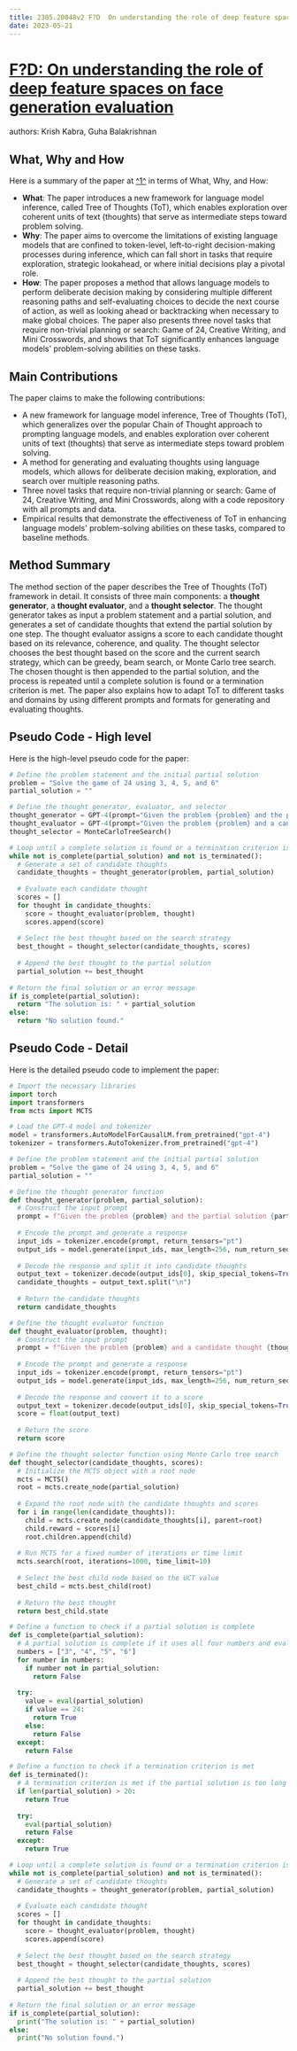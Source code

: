 ```yaml
---
title: 2305.20048v2 F?D  On understanding the role of deep feature spaces on face generation evaluation
date: 2023-05-21
---
```


# [F?D: On understanding the role of deep feature spaces on face generation evaluation](http://arxiv.org/abs/2305.20048v2)

authors: Krish Kabra, Guha Balakrishnan


## What, Why and How

[1]: https://arxiv.org/abs/2305.10601 "[2305.10601] Tree of Thoughts: Deliberate Problem Solving with Large ..."
[2]: https://arxiv.org/abs/2305.15324 "[2305.15324] Model evaluation for extreme risks - arXiv.org"
[3]: https://avdata.ford.com/ "Ford AV Dataset - Home"

Here is a summary of the paper at [^1^][1] in terms of What, Why, and How:

- **What**: The paper introduces a new framework for language model inference, called Tree of Thoughts (ToT), which enables exploration over coherent units of text (thoughts) that serve as intermediate steps toward problem solving.
- **Why**: The paper aims to overcome the limitations of existing language models that are confined to token-level, left-to-right decision-making processes during inference, which can fall short in tasks that require exploration, strategic lookahead, or where initial decisions play a pivotal role.
- **How**: The paper proposes a method that allows language models to perform deliberate decision making by considering multiple different reasoning paths and self-evaluating choices to decide the next course of action, as well as looking ahead or backtracking when necessary to make global choices. The paper also presents three novel tasks that require non-trivial planning or search: Game of 24, Creative Writing, and Mini Crosswords, and shows that ToT significantly enhances language models' problem-solving abilities on these tasks.

## Main Contributions

The paper claims to make the following contributions:

- A new framework for language model inference, Tree of Thoughts (ToT), which generalizes over the popular Chain of Thought approach to prompting language models, and enables exploration over coherent units of text (thoughts) that serve as intermediate steps toward problem solving.
- A method for generating and evaluating thoughts using language models, which allows for deliberate decision making, exploration, and search over multiple reasoning paths.
- Three novel tasks that require non-trivial planning or search: Game of 24, Creative Writing, and Mini Crosswords, along with a code repository with all prompts and data.
- Empirical results that demonstrate the effectiveness of ToT in enhancing language models' problem-solving abilities on these tasks, compared to baseline methods.

## Method Summary

The method section of the paper describes the Tree of Thoughts (ToT) framework in detail. It consists of three main components: a **thought generator**, a **thought evaluator**, and a **thought selector**. The thought generator takes as input a problem statement and a partial solution, and generates a set of candidate thoughts that extend the partial solution by one step. The thought evaluator assigns a score to each candidate thought based on its relevance, coherence, and quality. The thought selector chooses the best thought based on the score and the current search strategy, which can be greedy, beam search, or Monte Carlo tree search. The chosen thought is then appended to the partial solution, and the process is repeated until a complete solution is found or a termination criterion is met. The paper also explains how to adapt ToT to different tasks and domains by using different prompts and formats for generating and evaluating thoughts.

## Pseudo Code - High level

Here is the high-level pseudo code for the paper:

```python
# Define the problem statement and the initial partial solution
problem = "Solve the game of 24 using 3, 4, 5, and 6"
partial_solution = ""

# Define the thought generator, evaluator, and selector
thought_generator = GPT-4(prompt="Given the problem {problem} and the partial solution {partial_solution}, generate a set of candidate thoughts that extend the partial solution by one step. Each thought should be a valid arithmetic expression using the given numbers and one of the four basic operations (+, -, *, /). Separate each thought by a newline.")
thought_evaluator = GPT-4(prompt="Given the problem {problem} and a candidate thought {thought}, evaluate the thought based on its relevance, coherence, and quality. Return a score between 0 and 1, where higher scores indicate better thoughts.")
thought_selector = MonteCarloTreeSearch()

# Loop until a complete solution is found or a termination criterion is met
while not is_complete(partial_solution) and not is_terminated():
  # Generate a set of candidate thoughts
  candidate_thoughts = thought_generator(problem, partial_solution)
  
  # Evaluate each candidate thought
  scores = []
  for thought in candidate_thoughts:
    score = thought_evaluator(problem, thought)
    scores.append(score)
  
  # Select the best thought based on the search strategy
  best_thought = thought_selector(candidate_thoughts, scores)
  
  # Append the best thought to the partial solution
  partial_solution += best_thought
  
# Return the final solution or an error message
if is_complete(partial_solution):
  return "The solution is: " + partial_solution
else:
  return "No solution found."
```

## Pseudo Code - Detail

Here is the detailed pseudo code to implement the paper:

```python
# Import the necessary libraries
import torch
import transformers
from mcts import MCTS

# Load the GPT-4 model and tokenizer
model = transformers.AutoModelForCausalLM.from_pretrained("gpt-4")
tokenizer = transformers.AutoTokenizer.from_pretrained("gpt-4")

# Define the problem statement and the initial partial solution
problem = "Solve the game of 24 using 3, 4, 5, and 6"
partial_solution = ""

# Define the thought generator function
def thought_generator(problem, partial_solution):
  # Construct the input prompt
  prompt = f"Given the problem {problem} and the partial solution {partial_solution}, generate a set of candidate thoughts that extend the partial solution by one step. Each thought should be a valid arithmetic expression using the given numbers and one of the four basic operations (+, -, *, /). Separate each thought by a newline."
  
  # Encode the prompt and generate a response
  input_ids = tokenizer.encode(prompt, return_tensors="pt")
  output_ids = model.generate(input_ids, max_length=256, num_return_sequences=10)
  
  # Decode the response and split it into candidate thoughts
  output_text = tokenizer.decode(output_ids[0], skip_special_tokens=True)
  candidate_thoughts = output_text.split("\n")
  
  # Return the candidate thoughts
  return candidate_thoughts

# Define the thought evaluator function
def thought_evaluator(problem, thought):
  # Construct the input prompt
  prompt = f"Given the problem {problem} and a candidate thought {thought}, evaluate the thought based on its relevance, coherence, and quality. Return a score between 0 and 1, where higher scores indicate better thoughts."
  
  # Encode the prompt and generate a response
  input_ids = tokenizer.encode(prompt, return_tensors="pt")
  output_ids = model.generate(input_ids, max_length=256, num_return_sequences=1)
  
  # Decode the response and convert it to a score
  output_text = tokenizer.decode(output_ids[0], skip_special_tokens=True)
  score = float(output_text)
  
  # Return the score
  return score

# Define the thought selector function using Monte Carlo tree search
def thought_selector(candidate_thoughts, scores):
  # Initialize the MCTS object with a root node
  mcts = MCTS()
  root = mcts.create_node(partial_solution)
  
  # Expand the root node with the candidate thoughts and scores
  for i in range(len(candidate_thoughts)):
    child = mcts.create_node(candidate_thoughts[i], parent=root)
    child.reward = scores[i]
    root.children.append(child)
  
  # Run MCTS for a fixed number of iterations or time limit
  mcts.search(root, iterations=1000, time_limit=10)
  
  # Select the best child node based on the UCT value
  best_child = mcts.best_child(root)
  
  # Return the best thought
  return best_child.state

# Define a function to check if a partial solution is complete
def is_complete(partial_solution):
  # A partial solution is complete if it uses all four numbers and evaluates to 24
  numbers = ["3", "4", "5", "6"]
  for number in numbers:
    if number not in partial_solution:
      return False
  
  try:
    value = eval(partial_solution)
    if value == 24:
      return True
    else:
      return False
  except:
    return False

# Define a function to check if a termination criterion is met
def is_terminated():
  # A termination criterion is met if the partial solution is too long or invalid
  if len(partial_solution) > 20:
    return True
  
  try:
    eval(partial_solution)
    return False
  except:
    return True

# Loop until a complete solution is found or a termination criterion is met
while not is_complete(partial_solution) and not is_terminated():
  # Generate a set of candidate thoughts
  candidate_thoughts = thought_generator(problem, partial_solution)
  
  # Evaluate each candidate thought
  scores = []
  for thought in candidate_thoughts:
    score = thought_evaluator(problem, thought)
    scores.append(score)
  
  # Select the best thought based on the search strategy
  best_thought = thought_selector(candidate_thoughts, scores)
  
  # Append the best thought to the partial solution
  partial_solution += best_thought
  
# Return the final solution or an error message
if is_complete(partial_solution):
  print("The solution is: " + partial_solution)
else:
  print("No solution found.")
```
